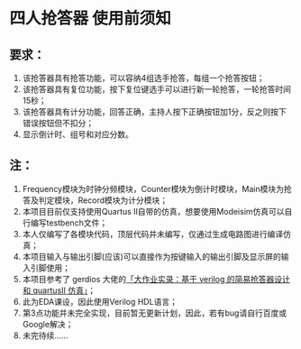 # 四人抢答器 使用前须知
## 要求：
1. 该抢答器具有抢答功能，可以容纳4组选手抢答，每组一个抢答按钮；
2. 该抢答器具有复位功能，按下复位键选手可以进行新一轮抢答，一轮抢答时间15秒；
3. 该抢答器具有计分功能，回答正确，主持人按下正确按钮加1分，反之则按下错误按钮但不扣分；
4. 显示倒计时、组号和对应分数。
## 注：
1. Frequency模块为时钟分频模块，Counter模块为倒计时模块，Main模块为抢答及判定模块，Record模块为计分模块；
2. 本项目目前仅支持使用Quartus II自带的仿真，想要使用Modeisim仿真可以自行编写testbench文件；
3. 本人仅编写了各模块代码，顶层代码并未编写，仅通过生成电路图进行编译仿真；
4. 本项目输入与输出引脚(应该)可以直接作为按键输入的输出引脚及显示屏的输入引脚使用；
5. 本项目参考了 gerdios 大佬的[「大作业实录：基于 verilog 的简易抢答器设计和 quartusII 仿真」](https://blog.csdn.net/gerdios/article/details/110501838?spm=1001.2014.3001.5506)；
6. 此为EDA课设，因此使用Verilog HDL语言；
7. 第3点功能并未完全实现，目前暂无更新计划，因此，若有bug请自行百度或Google解决；
8. 未完待续……

